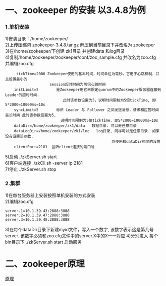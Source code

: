 #	一、zookeeper 的安装  以3.4.8为例
###	1.单机安装
1)安装目录：/home/zookeeper/<br/>
2)上传压缩包 zookeeper-3.4.8.tar.gz 解压到当前目录下并改名为 zookeeper<br/>
3)在/home/zookeeper/下创建 zk1目录 并创建data 和log目录 <br/>
4)复制/home/zookeeper/zookeeper/conf/zoo_sample.cfg 并改名为zoo.cfg 并编辑zoo.cfg<br/>

		 tickTime=2000 Zookeeper使用的基本时间，时间单位为毫秒。它用于心跳机制，并且设置最小的
						session超时时间为两倍心跳时间
		initLimit=5        是Zookeeper用它来限定quorum中的Zookeeper服务器连接到Leader的超时时间.
					          此时该参数设置为5，说明时间限制为5倍tickTime, 即5*2000=10000ms=10s
		syncLimit=5        标识 Leader 与 Follower 之间发送消息，请求和应答时间最长时间 此时该参数设置为5, 
					         说明时间限制为5倍tickTime, 即5*2000=10000ms=10s
		dataDir=/home/zookeeper/zk1/data   数据目录. 可以是任意目录
		dataLogDir=/home/zookeeper/zk1/log   log目录, 同样可以是任意目录. 如果没有设置该参数, 
												    将使用和dataDir相同的设置
		clientPort=2181  监听client连接的端口号
5)启动 ./zkServer.sh start  <br/>
6)客户端连接  ./zkCli.sh -server ip:2181<br/>
7)停止 ./zkServer.sh stop <br/>
		
### 2.集群
1)在每台服务器上安装按照单机安装的方式安装<br/>
2)编辑zoo.cfg<br/>

	server.1=10.1.39.43:2888:3888  
	server.2=10.1.39.47:2888:3888    
	server.3=10.1.39.48:2888:3888
3)在每个dataDir目录下新建myid文件，写入一个数字, 该数字表示这是第几号server.
      	该数字必须和zoo.cfg文件中的server.X中的X一一对应
4)分别进入 每个bin目录下  ./zkServer.sh start  启动服务<br/>
		
		
#	二、zookeeper原理
[原理](http://cailin.iteye.com/blog/2014486/)
